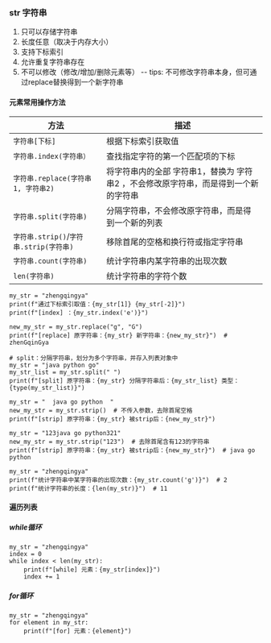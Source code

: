 ### str 字符串

1. 只可以存储字符串
2. 长度任意（取决于内存大小）
3. 支持下标索引
4. 允许重复字符串存在
5. 不可以修改（修改/增加/删除元素等） -- tips: 不可修改字符串本身，但可通过replace替换得到一个新字符串

#### 元素常用操作方法

| 方法                        | 描述                                           |
|---------------------------|----------------------------------------------|
| `字符串[下标]`                 | 根据下标索引获取值                                    |
| `字符串.index(字符串）`          | 查找指定字符的第一个匹配项的下标                             |
| `字符串.replace(字符串1, 字符串2)` | 将字符串内的全部 字符串1，替换为 字符串2 ，不会修改原字符串，而是得到一个新的字符串 |
| `字符串.split(字符串)`          | 分隔字符串，不会修改原字符串，而是得到一个新的列表            |
| `字符串.strip()`/`字符串.strip(字符串)`            | 移除首尾的空格和换行符或指定字符串                            |
| `字符串.count(字符串)`          | 统计字符串内某字符串的出现次数                              |
| `len(字符串)`                | 统计字符串的字符个数                                   |

```
my_str = "zhengqingya"
print(f"通过下标索引取值：{my_str[1]} {my_str[-2]}")
print(f"[index] ：{my_str.index('e')}")

new_my_str = my_str.replace("g", "G")
print(f"[replace] 原字符串：{my_str} 新字符串：{new_my_str}")  # zhenGqinGya

# split：分隔字符串，划分为多个字符串，并存入列表对象中
my_str = "java python go"
my_str_list = my_str.split(" ")
print(f"[split] 原字符串：{my_str} 分隔字符串后：{my_str_list} 类型：{type(my_str_list)}")

my_str = "  java go python  "
new_my_str = my_str.strip()  # 不传入参数，去除首尾空格
print(f"[strip] 原字符串：{my_str} 被strip后：{new_my_str}")

my_str = "123java go python321"
new_my_str = my_str.strip("123")  # 去除首尾含有123的字符串
print(f"[strip] 原字符串：{my_str} 被strip后：{new_my_str}")  # java go python

my_str = "zhengqingya"
print(f"统计字符串中某字符串的出现次数：{my_str.count('g')}")  # 2
print(f"统计字符串的长度：{len(my_str)}")  # 11
```

#### 遍历列表

##### while循环

```
my_str = "zhengqingya"
index = 0
while index < len(my_str):
    print(f"[while] 元素：{my_str[index]}")
    index += 1
```

##### for循环

```
my_str = "zhengqingya"
for element in my_str:
    print(f"[for] 元素：{element}")
```
